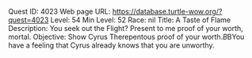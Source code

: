 Quest ID: 4023
Web page URL: https://database.turtle-wow.org/?quest=4023
Level: 54
Min Level: 52
Race: nil
Title: A Taste of Flame
Description: You seek out the Flight? Present to me proof of your worth, mortal.
Objective: Show Cyrus Therepentous proof of your worth.$B$BYou have a feeling that Cyrus already knows that you are unworthy.
